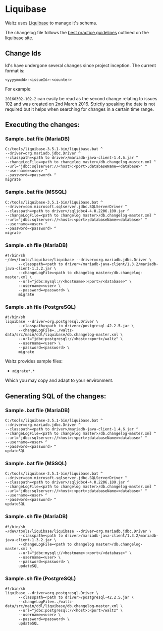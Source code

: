 # Liquibase

Waltz uses [Liquibase](http://www.liquibase.org/index.html) to manage it's schema.
  
The changelog file follows the [best practice guidelines](http://www.liquibase.org/bestpractices.html) outlined
on the liquibase site.


## Change Ids

Id's have undergone several changes since project inception.  The current format is:

`<yyyymmdd>-<issueId>-<counter>`

For example:

`20160302-102-2` can easily be read as the second change relating to issues 102 and was created on 2nd March 2016.
Strictly speaking the date is not required but it helps when searching for changes in a certain time range.


## Executing the changes:

### Sample .bat file (MariaDB)
```
C:/tools/liquibase-3.5.1-bin/liquibase.bat ^
--driver=org.mariadb.jdbc.Driver ^
--classpath=<path to driver>/mariadb-java-client-1.4.6.jar ^
--changeLogFile=<path to changelog master>/db.changelog-master.xml ^
--url="jdbc:sqlserver://<host>:<port>;databaseName=<database>" ^
--username=<user> ^
--password=<password> ^
migrate
```

### Sample .bat file (MSSQL)
```
C:/tools/liquibase-3.5.1-bin/liquibase.bat ^
--driver=com.microsoft.sqlserver.jdbc.SQLServerDriver ^
--classpath=<path to driver>/sqljdbc4-4.0.2206.100.jar ^
--changeLogFile=<path to changelog master>/db.changelog-master.xml ^
--url="jdbc:sqlserver://<host>:<port>;databaseName=<database>" ^
--username=<user> ^
--password=<password> ^
migrate
```

### Sample .sh file (MariaDB)
```
#!/bin/sh
~/dev/tools/liquibase/liquibase --driver=org.mariadb.jdbc.Driver \
      --classpath=<path to driver>/mariadb-java-client/1.3.2/mariadb-java-client-1.3.2.jar \
      --changeLogFile=<path to changelog master>/db.changelog-master.xml \
      --url="jdbc:mysql://<hostname>:<port>/<database>" \
      --username=<user> \
      --password=<password> \
      migrate
```

### Sample .sh file (PostgreSQL)
```
#!/bin/sh
liquibase --driver=org.postgresql.Driver \
      --classpath=<path to driver>/postgresql-42.2.5.jar \
      --changeLogFile=../waltz-data/src/main/ddl/liquibase/db.changelog-master.xml \
      --url="jdbc:postgresql://<host>:<port>/waltz" \
      --username=<user> \
      --password=<password> \
      migrate
```

Waltz provides sample files:
- `migrate*.*`

Which you may copy and adapt to your environment.


## Generating SQL of the changes:

### Sample .bat file (MariaDB)
```
C:/tools/liquibase-3.5.1-bin/liquibase.bat ^
--driver=org.mariadb.jdbc.Driver ^
--classpath=<path to driver>/mariadb-java-client-1.4.6.jar ^
--changeLogFile=<path to changelog master>/db.changelog-master.xml ^
--url="jdbc:sqlserver://<host>:<port>;databaseName=<database>" ^
--username=<user> ^
--password=<password> ^
updateSQL
```

### Sample .bat file (MSSQL)
```
C:/tools/liquibase-3.5.1-bin/liquibase.bat ^
--driver=com.microsoft.sqlserver.jdbc.SQLServerDriver ^
--classpath=<path to driver>/sqljdbc4-4.0.2206.100.jar ^
--changeLogFile=<path to changelog master>/db.changelog-master.xml ^
--url="jdbc:sqlserver://<host>:<port>;databaseName=<database>" ^
--username=<user> ^
--password=<password> ^
updateSQL
```

### Sample .sh file (MariaDB)
```
#!/bin/sh
~/dev/tools/liquibase/liquibase --driver=org.mariadb.jdbc.Driver \
      --classpath=<path to driver>/mariadb-java-client/1.3.2/mariadb-java-client-1.3.2.jar \
      --changeLogFile=<path to changelog master>/db.changelog-master.xml \
      --url="jdbc:mysql://<hostname>:<port>/<database>" \
      --username=<user> \
      --password=<password> \
      updateSQL
```


### Sample .sh file (PostgreSQL)
```
#!/bin/sh
liquibase --driver=org.postgresql.Driver \
      --classpath=<path to driver>/postgresql-42.2.5.jar \
      --changeLogFile=../waltz-data/src/main/ddl/liquibase/db.changelog-master.xml \
      --url="jdbc:postgresql://<host>:<port>/waltz" \
      --username=<user> \
      --password=<password> \
      updateSQL
```